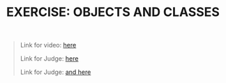 <h1 align="center">EXERCISE: OBJECTS AND CLASSES</h1>
    <br>

<blockquote>
    <p>
        Link for video: 
        <a href="https://www.youtube.com/watch?time_continue=4868&v=tiNCzh7vvVY&feature=emb_title"> here</a>
    </p>
    <p>
        Link for Judge: 
        <a href="https://judge.softuni.bg/Contests/Practice/Index/1322#0">here</a>
    </p>
    <p>
        Link for Judge: 
        <a href="https://judge.softuni.bg/Contests/Practice/Index/1318#0"> and here</a>
    </p>
</blockquote>
